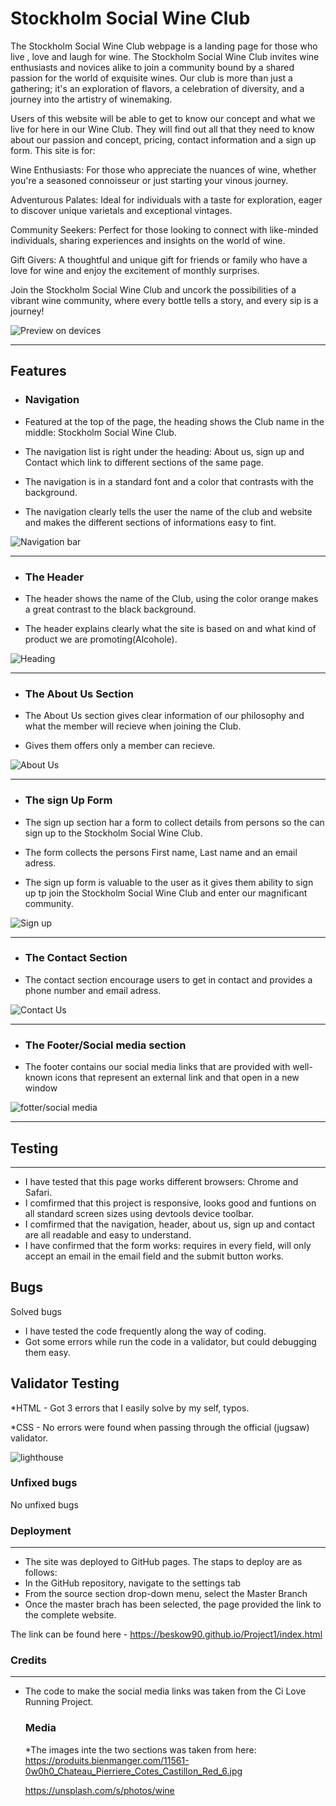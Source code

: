 # Stockholm Social Wine Club
The Stockholm Social Wine Club webpage is a landing page for those who live , love and laugh for wine. The Stockholm Social Wine Club invites wine enthusiasts and novices alike to join a community bound by a shared passion for the world of exquisite wines. Our club is more than just a gathering; it's an exploration of flavors, a celebration of diversity, and a journey into the artistry of winemaking.

Users of this website will be able to get to know our concept and what we live for here in our Wine Club. They will find out all that they need to know about our passion and concept, pricing, contact information and a sign up form. This site is for:

Wine Enthusiasts: For those who appreciate the nuances of wine, whether you're a seasoned connoisseur or just starting your vinous journey.

Adventurous Palates: Ideal for individuals with a taste for exploration, eager to discover unique varietals and exceptional vintages.

Community Seekers: Perfect for those looking to connect with like-minded individuals, sharing experiences and insights on the world of wine.

Gift Givers: A thoughtful and unique gift for friends or family who have a love for wine and enjoy the excitement of monthly surprises.

Join the Stockholm Social Wine Club and uncork the possibilities of a vibrant wine community, where every bottle tells a story, and every sip is a journey!


![Preview on devices](Preview-on-devices.png)
___
## Features

* ### Navigation

* Featured at the top of the page, the heading shows the Club name in the middle:
 Stockholm Social Wine Club.
 
 * The navigation list is right under the heading: About us, sign up and Contact
  which link to different sections of the same page.
  
 * The navigation is in a standard font and a color that contrasts with the background.
  
 * The navigation clearly tells the user the name of the club and website and makes the different sections of informations easy to fint.
  
  ![Navigation bar](navbar.png)
___
* ### The Header

* The header shows the name of the Club, using the color orange makes a great contrast to the black background.

* The header explains clearly what the site is based on and what kind of product we are promoting(Alcohole).

![Heading](heading-sc.png)

___
* ### The About Us Section

* The About Us section gives clear information of our philosophy and what the member will recieve when joining the Club.

* Gives them offers only a member can recieve.

![About Us](aboutus-sc.png)

___

* ### The sign Up Form

* The sign up section har a form to collect details from persons so the can sign up to the Stockholm Social Wine Club.

* The form collects the persons First name, Last name and an email adress.

* The sign up form is valuable to the user as it gives them ability to sign up tp join the Stockholm Social Wine Club and enter our magnificant community.
  
![Sign up](signup-sc.png)
___

* ### The Contact Section

* The contact section encourage users to get in contact and provides a phone number and email adress.
  
![Contact Us](contactus-sc.png)
___

* ### The Footer/Social media section

* The footer contains our
social media links that are provided with well-known icons that represent an external link and that open in a new window

![fotter/social media](footer-sc.png)

___

 ## Testing
___
* I have tested that this page works different browsers: Chrome and Safari.
* I comfirmed that this project is responsive, looks good and funtions on all standard screen sizes using devtools device toolbar.
* I comfirmed that the navigation, header, about us, sign up and contact are all readable and easy to understand.
* I have confirmed that the form works: requires in every field, will only accept an email in the email field and the submit button works.

## Bugs

 Solved bugs
 * I have tested the code frequently along the way of coding.
 * Got some errors while run the code in a validator, but could debugging them easy.
  
## Validator Testing

*HTML - Got 3 errors that I easily solve by my self, typos.

*CSS - No errors were found when passing through the official (jugsaw) validator.

![lighthouse](lighthouse-sc.png)

### Unfixed bugs
No unfixed bugs

### Deployment
___
* The site was deployed to GitHub pages. The staps to deploy are as follows:
* In the GitHub repository, navigate to the settings tab
* From the source section drop-down menu, select the Master Branch
* Once the master brach has been selected, the page provided the link to the complete website.
  
The link can be found here - <https://beskow90.github.io/Project1/index.html>

### Credits
___
* The code to make the social media links was taken from the Ci Love Running Project.
  
  ### Media
  *The images inte the two sections was taken from here:
  <https://produits.bienmanger.com/11561-0w0h0_Chateau_Pierriere_Cotes_Castillon_Red_6.jpg>
  
  <https://unsplash.com/s/photos/wine>
